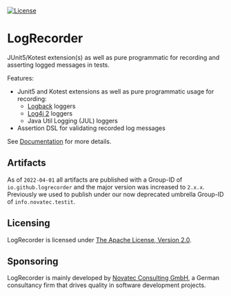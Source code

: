 [![License](https://img.shields.io/badge/License-Apache%20License%202.0-brightgreen.svg)](http://www.apache.org/licenses/LICENSE-2.0.txt)

# LogRecorder

JUnit5/Kotest extension(s) as well as pure programmatic for recording and asserting logged messages in tests.

Features:

- Junit5 and Kotest extensions as well as pure programmatic usage for recording:
  - [Logback](https://logback.qos.ch) loggers
  - [Log4j 2](https://logging.apache.org/log4j/2.x/index.html) loggers
  - Java Util Logging (JUL) loggers
- Assertion DSL for validating recorded log messages

See [Documentation](documentation) for more details.

## Artifacts

As of `2022-04-01` all artifacts are published with a Group-ID of `io.github.logrecorder` and the major version was
increased to `2.x.x`. Previously we used to publish under our now deprecated umbrella Group-ID of `info.novatec.testit`.

## Licensing

LogRecorder is licensed under [The Apache License, Version 2.0](http://www.apache.org/licenses/LICENSE-2.0.txt).

## Sponsoring

LogRecorder is mainly developed by [Novatec Consulting GmbH](http://www.novatec-gmbh.de/), a German consultancy firm
that drives quality in software development projects.
